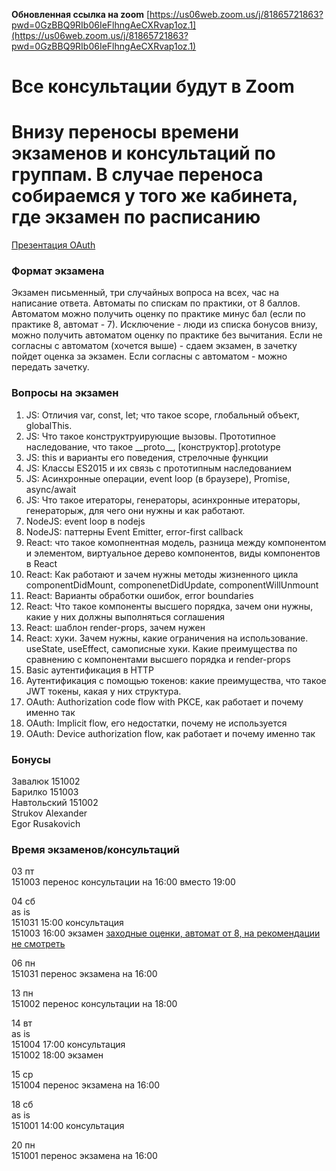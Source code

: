 __Обновленная ссылка на zoom__
[https://us06web.zoom.us/j/81865721863?pwd=0GzBBQ9RIb06IeFlhngAeCXRvap1oz.1](https://us06web.zoom.us/j/81865721863?pwd=0GzBBQ9RIb06IeFlhngAeCXRvap1oz.1)

# Все консультации будут в Zoom

# Внизу переносы времени экзаменов и консультаций по группам. В случае переноса собираемся у того же кабинета, где экзамен по расписанию

[Презентация OAuth](https://docs.google.com/presentation/d/1WCSVNTfj9nDQwd7jJOlcGTnRl0WlSwiAtUkNPf8SFG0)

### Формат экзамена
Экзамен письменный, три случайных вопроса на всех, час на написание ответа. Автоматы по спискам по практики, от 8 баллов. Автоматом можно получить оценку по практике минус бал (если по практике 8, автомат - 7). Исключение - люди из списка бонусов внизу, можно получить автоматом оценку по практике без вычитания. Если не согласны с автоматом (хочется выше) - сдаем экзамен, в зачетку пойдет оценка за экзамен. Если согласны с автоматом - можно передать зачетку.

### Вопросы на экзамен
1. JS: Отличия var, const, let; что такое scope, глобальный объект, globalThis.
2. JS: Что такое конструктруирующие вызовы. Прототипное наследование, что такое \_\_proto\_\_, [конструктор].prototype 
3. JS: this и варианты его поведения, стрелочные функции 
4. JS: Классы ES2015 и их связь с прототипным наследованием 
5. JS: Асинхронные операции, event loop (в браузере), Promise, async/await 
6. JS: Что такое итераторы, генераторы, асинхронные итераторы, генераторыж, для чего они нужны и как работают.
7. NodeJS: event loop в nodejs
8. NodeJS: паттерны Event Emitter, error-first callback
9. React: что такое комопнентная модель, разница между компонентом и элементом, виртуальное дерево компонентов, виды компонентов в React
10. React: Как работают и зачем нужны методы жизненного цикла componentDidMount, componenetDidUpdate, componentWillUnmount
11. React: Варианты обработки ошибок, error boundaries
12. React: Что такое компоненты высшего порядка, зачем они нужны, какие у них должны выполняться соглашения
13. React: шаблон render-props, зачем нужен
14. React: хуки. Зачем нужны, какие ограничения на использование. useState, useEffect, самописные хуки. Какие преимущества по сравнению с компонентами высшего порядка и render-props 
15. Basic аутентификация в HTTP 
16. Аутентификация с помощью токенов: какие преимущества, что такое JWT токены, какая у них структура. 
17. OAuth: Authorization code flow with PKCE, как работает и почему именно так
18. OAuth: Implicit flow, его недостатки, почему не используется
19. OAuth: Device authorization flow, как работает и почему именно так

### Бонусы
Завалюк 151002 \
Барилко 151003 \
Навтольский 151002 \
Strukov Alexander \
Egor Rusakovich

### Время экзаменов/консультаций
03 пт \
151003 перенос консультации на 16:00 вместо 19:00

04 сб \
as is \
151031 15:00 консультация \
151003 16:00 экзамен [заходные оценки, автомат от 8, на рекомендации не смотреть](https://docs.google.com/spreadsheets/d/1s2cKQwUGWZfP_Qo4fYCGr15v67OXdhe7otpNJJULZXw/edit?usp=sharing)

06 пн \
151031 перенос экзамена на 16:00

13 пн \
151002 перенос консультации на 18:00

14 вт \
as is \
151004 17:00 консультация \
151002 18:00 экзамен

15 ср \
151004 перенос экзамена на 16:00

18 сб \
as is \
151001 14:00 консультация

20 пн \
151001 перенос экзамена на 16:00
